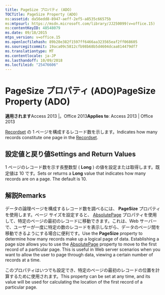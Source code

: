 ```yaml
---
title: PageSize プロパティ (ADO)
TOCTitle: PageSize Property (ADO)
ms:assetid: da56edd8-8947-aeff-2ef5-a8535c66575b
ms:mtpsurl: https://msdn.microsoft.com/library/JJ250099(v=office.15)
ms:contentKeyID: 48548079
ms.date: 09/18/2015
mtps_version: v=office.15
ms.openlocfilehash: 89b28e382f1597ff6466aa323565eaf2ff068605
ms.sourcegitcommit: 19aca09c5812cfb98b68b5d4604dcaa814479df7
ms.translationtype: MT
ms.contentlocale: ja-JP
ms.lasthandoff: 10/09/2018
ms.locfileid: "25476606"
---
```

# <a name="pagesize-property-ado"></a><span data-ttu-id="34bc0-102">PageSize プロパティ (ADO)</span><span class="sxs-lookup"><span data-stu-id="34bc0-102">PageSize Property (ADO)</span></span>


<span data-ttu-id="34bc0-103">**適用されます**Access 2013 |。Office 2013</span><span class="sxs-lookup"><span data-stu-id="34bc0-103">**Applies to**: Access 2013 | Office 2013</span></span>

<span data-ttu-id="34bc0-104">[Recordset](recordset-object-ado.md) の 1 ページを構成するレコード数を示します。</span><span class="sxs-lookup"><span data-stu-id="34bc0-104">Indicates how many records constitute one page in the [Recordset](recordset-object-ado.md).</span></span>

## <a name="settings-and-return-values"></a><span data-ttu-id="34bc0-105">設定値と戻り値</span><span class="sxs-lookup"><span data-stu-id="34bc0-105">Settings and Return Values</span></span>

<span data-ttu-id="34bc0-p101">1 ページのレコード数を示す長整数型 ( **Long** ) の値を設定または取得します。既定値は 10 です。</span><span class="sxs-lookup"><span data-stu-id="34bc0-p101">Sets or returns a **Long** value that indicates how many records are on a page. The default is 10.</span></span>

## <a name="remarks"></a><span data-ttu-id="34bc0-108">解説</span><span class="sxs-lookup"><span data-stu-id="34bc0-108">Remarks</span></span>

<span data-ttu-id="34bc0-p102">データの論理ページを構成するレコード数を調べるには、 **PageSize** プロパティを使用します。ページ サイズを設定すると、 [AbsolutePage](absolutepage-property-ado.md) プロパティを使用して、特定のページの最初のレコードに移動できます。これは、Web サーバーで、ユーザーが一度に特定の数のレコードを表示しながら、データのページ間を移動できるようにする場合に便利です。</span><span class="sxs-lookup"><span data-stu-id="34bc0-p102">Use the **PageSize** property to determine how many records make up a logical page of data. Establishing a page size allows you to use the [AbsolutePage](absolutepage-property-ado.md) property to move to the first record of a particular page. This is useful in Web server scenarios when you want to allow the user to page through data, viewing a certain number of records at a time.</span></span>

<span data-ttu-id="34bc0-112">このプロパティはいつでも設定でき、特定のページの最初のレコードの位置を計算するために使用されます。</span><span class="sxs-lookup"><span data-stu-id="34bc0-112">This property can be set at any time, and its value will be used for calculating the location of the first record of a particular page.</span></span>


